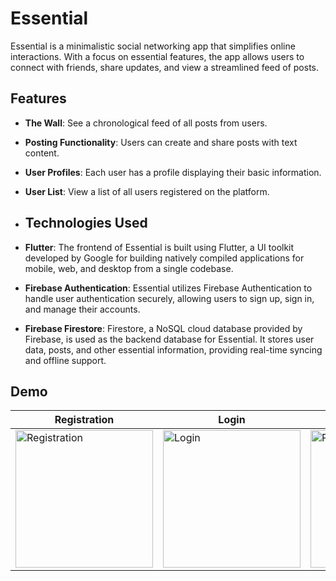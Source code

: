 # Essential

Essential is a minimalistic social networking app that simplifies online interactions. With a focus on essential features, the app allows users to connect with friends, share updates, and view a streamlined feed of posts.

## Features
- **The Wall**: See a chronological feed of all posts from users.
- **Posting Functionality**: Users can create and share posts with text content.
- **User Profiles**: Each user has a profile displaying their basic information.
- **User List**: View a list of all users registered on the platform.

- ## Technologies Used
- **Flutter**: The frontend of Essential is built using Flutter, a UI toolkit developed by Google for building natively compiled applications for mobile, web, and desktop from a single codebase.
- **Firebase Authentication**: Essential utilizes Firebase Authentication to handle user authentication securely, allowing users to sign up, sign in, and manage their accounts.
- **Firebase Firestore**: Firestore, a NoSQL cloud database provided by Firebase, is used as the backend database for Essential. It stores user data, posts, and other essential information, providing real-time syncing and offline support.


## Demo

| Registration | Login | Post Creation | User List |
| ------------ | ----- | ------------- | --------- |
| <img src="https://github.com/brandonxu360/essential_social_app/assets/76601710/b48b129a-a057-4acc-bd84-88a19046ac0e" alt="Registration" width="220" height="auto"> | <img src="https://github.com/brandonxu360/essential_social_app/assets/76601710/70b27cc3-7f2d-4944-84f7-7ff241de8caa" alt="Login" width="220" height="auto"> | <img src="https://github.com/brandonxu360/essential_social_app/assets/76601710/cababddb-f2f4-4b01-907e-218fb1125a55" alt="Post Creation" width="220" height="auto"> | <img src="https://github.com/brandonxu360/essential_social_app/assets/76601710/10be25d8-0a04-4b95-9f48-b8827f14805a" alt="User List" width="220" height="auto"> |
